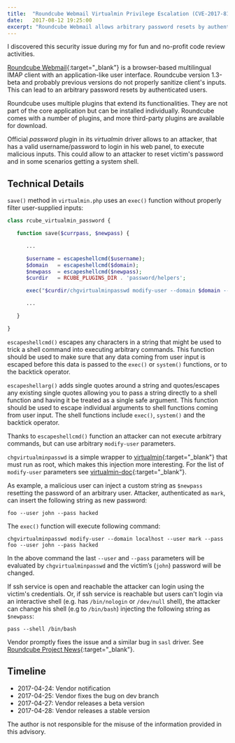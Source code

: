 ```yaml
---
title:  "Roundcube Webmail Virtualmin Privilege Escalation (CVE-2017-8114)"
date:   2017-08-12 19:25:00
excerpt: "Roundcube Webmail allows arbitrary password resets by authenticated users. This affects versions before 1.0.11, 1.1.x before 1.1.9, and 1.2.x before 1.2.5. The problem is caused by an improperly restricted exec call in the virtualmin and sasl drivers of the password plugin."
---
```


I discovered this security issue during my for fun and no-profit code review activities.

[Roundcube Webmail](https://roundcube.net/){:target="_blank"} is a browser-based multilingual IMAP client with an application-like user interface. Roundcube version 1.3-beta and probably previous versions do not properly sanitize client's inputs. This can lead to an arbitrary password resets by authenticated users.

Roundcube uses multiple plugins that extend its functionalities. They are not part of the core application but can be installed individually. Roundcube comes with a number of plugins, and more third-party plugins are available for download.

Official *password* plugin in its *virtualmin* driver allows to an attacker, that has a valid username/password to login in his web panel, to execute malicious inputs. This could allow to an attacker to reset victim's password and in some scenarios getting a system shell.

## Technical Details ##

`save()` method in `virtualmin.php` uses an `exec()` function without properly filter user-supplied inputs:
```php
class rcube_virtualmin_password {

   function save($currpass, $newpass) {

      ...

      $username = escapeshellcmd($username);
      $domain   = escapeshellcmd($domain);
      $newpass  = escapeshellcmd($newpass);
      $curdir   = RCUBE_PLUGINS_DIR . 'password/helpers';

      exec("$curdir/chgvirtualminpasswd modify-user --domain $domain --user $username --pass $newpass", $output, $returnvalue);

      ...

   }

}
```

`escapeshellcmd()` escapes any characters in a string that might be used to trick a shell command into executing arbitrary commands. This function should be used to make sure that any data coming from user input is escaped before this data is passed to the `exec()` or  `system()` functions, or to the backtick operator.

`escapeshellarg()` adds single quotes around a string and quotes/escapes any existing single quotes allowing you to pass a string directly to a shell function and having it be treated as a single safe argument. This function should be used to escape individual arguments to shell functions coming from user input. The shell functions include `exec()`, `system()` and the backtick operator.

Thanks to `escapeshellcmd()` function an attacker can not execute arbitrary commands, but can use arbitrary `modify-user` parameters.

`chgvirtualminpasswd` is a simple wrapper to [virtualmin](https://www.virtualmin.com/){:target="_blank"} that must run as root, which makes this injection more interesting. For the list of `modify-user` parameters see [virtualmin-doc](https://www.virtualmin.com/documentation/developer/cli/modify_user){:target="_blank"}.

As example, a malicious user can inject a custom string as `$newpass` resetting the password of an arbitrary user.
Attacker, authenticated as `mark`, can insert the following string as new password:
```
foo --user john --pass hacked 
```

The `exec()` function will execute following command:
```
chgvirtualminpasswd modify-user --domain localhost --user mark --pass foo --user john --pass hacked
```

In the above command the last `--user` and `--pass` parameters will be evaluated by `chgvirtualminpasswd` and the victim’s (`john`) password will be changed.

If ssh service is open and reachable the attacker can login using the victim's credentials. Or, if ssh service is reachable but users can't login via an interactive shell (e.g. has `/bin/nologin` or `/dev/null` shell), the attacker can change his shell (e.g to `/bin/bash`) injecting the following string as `$newpass`:
```
pass --shell /bin/bash
```

Vendor promptly fixes the issue and a similar bug in `sasl` driver. See [Roundcube Project News](https://roundcube.net/news/2017/04/28/security-updates-1.2.5-1.1.9-and-1.0.11){:target="_blank"}.

## Timeline ##

* 2017-04-24: Vendor notification
* 2017-04-25: Vendor fixes the bug on dev branch
* 2017-04-27: Vendor releases a beta version
* 2017-04-28: Vendor releases a stable version

The author is not responsible for the misuse of the information provided in this advisory.